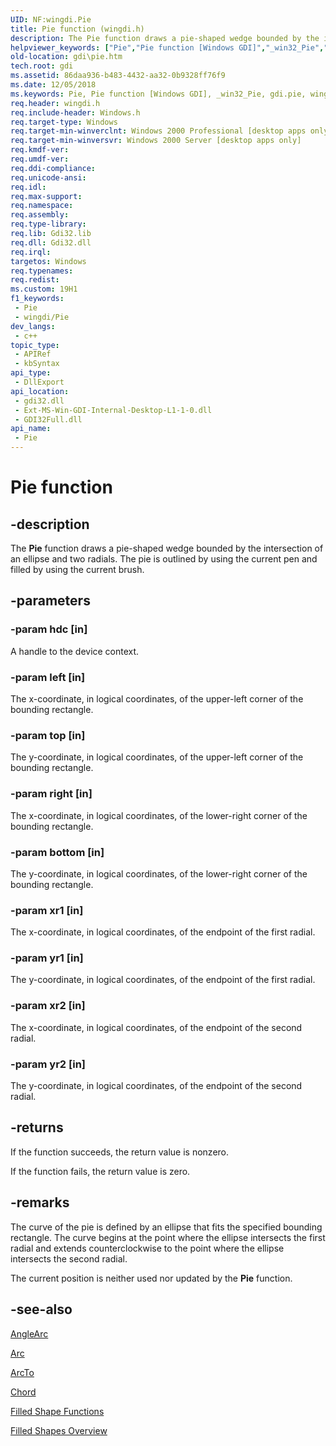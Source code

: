 ```yaml
---
UID: NF:wingdi.Pie
title: Pie function (wingdi.h)
description: The Pie function draws a pie-shaped wedge bounded by the intersection of an ellipse and two radials. The pie is outlined by using the current pen and filled by using the current brush.
helpviewer_keywords: ["Pie","Pie function [Windows GDI]","_win32_Pie","gdi.pie","wingdi/Pie"]
old-location: gdi\pie.htm
tech.root: gdi
ms.assetid: 86daa936-b483-4432-aa32-0b9328ff76f9
ms.date: 12/05/2018
ms.keywords: Pie, Pie function [Windows GDI], _win32_Pie, gdi.pie, wingdi/Pie
req.header: wingdi.h
req.include-header: Windows.h
req.target-type: Windows
req.target-min-winverclnt: Windows 2000 Professional [desktop apps only]
req.target-min-winversvr: Windows 2000 Server [desktop apps only]
req.kmdf-ver: 
req.umdf-ver: 
req.ddi-compliance: 
req.unicode-ansi: 
req.idl: 
req.max-support: 
req.namespace: 
req.assembly: 
req.type-library: 
req.lib: Gdi32.lib
req.dll: Gdi32.dll
req.irql: 
targetos: Windows
req.typenames: 
req.redist: 
ms.custom: 19H1
f1_keywords:
 - Pie
 - wingdi/Pie
dev_langs:
 - c++
topic_type:
 - APIRef
 - kbSyntax
api_type:
 - DllExport
api_location:
 - gdi32.dll
 - Ext-MS-Win-GDI-Internal-Desktop-L1-1-0.dll
 - GDI32Full.dll
api_name:
 - Pie
---
```


# Pie function


## -description

The <b>Pie</b> function draws a pie-shaped wedge bounded by the intersection of an ellipse and two radials. The pie is outlined by using the current pen and filled by using the current brush.

## -parameters

### -param hdc [in]

A handle to the device context.

### -param left [in]

The x-coordinate, in logical coordinates, of the upper-left corner of the bounding rectangle.

### -param top [in]

The y-coordinate, in logical coordinates, of the upper-left corner of the bounding rectangle.

### -param right [in]

The x-coordinate, in logical coordinates, of the lower-right corner of the bounding rectangle.

### -param bottom [in]

The y-coordinate, in logical coordinates, of the lower-right corner of the bounding rectangle.

### -param xr1 [in]

The x-coordinate, in logical coordinates, of the endpoint of the first radial.

### -param yr1 [in]

The y-coordinate, in logical coordinates, of the endpoint of the first radial.

### -param xr2 [in]

The x-coordinate, in logical coordinates, of the endpoint of the second radial.

### -param yr2 [in]

The y-coordinate, in logical coordinates, of the endpoint of the second radial.

## -returns

If the function succeeds, the return value is nonzero.

If the function fails, the return value is zero.

## -remarks

The curve of the pie is defined by an ellipse that fits the specified bounding rectangle. The curve begins at the point where the ellipse intersects the first radial and extends counterclockwise to the point where the ellipse intersects the second radial.

The current position is neither used nor updated by the <b>Pie</b> function.

## -see-also

<a href="https://docs.microsoft.com/windows/desktop/api/wingdi/nf-wingdi-anglearc">AngleArc
      </a>



<a href="https://docs.microsoft.com/windows/desktop/api/wingdi/nf-wingdi-arc">Arc
      </a>



<a href="https://docs.microsoft.com/windows/desktop/api/wingdi/nf-wingdi-arcto">ArcTo
      </a>



<a href="https://docs.microsoft.com/windows/desktop/api/wingdi/nf-wingdi-chord">Chord
      </a>



<a href="https://docs.microsoft.com/windows/desktop/gdi/filled-shape-functions">Filled Shape Functions</a>



<a href="https://docs.microsoft.com/windows/desktop/gdi/filled-shapes">Filled Shapes Overview</a>

